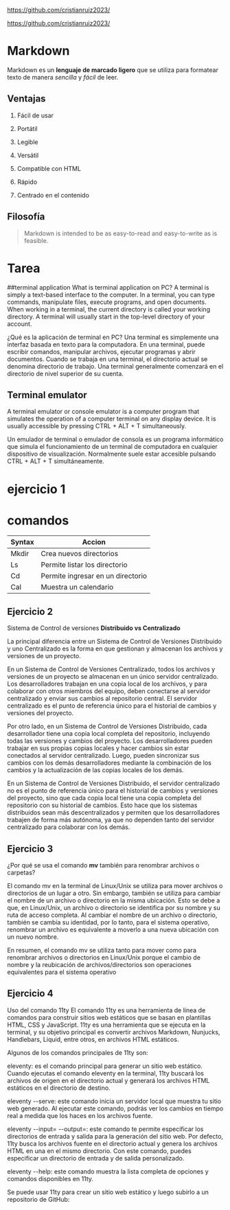 https://github.com/cristianruiz2023/

https://github.com/cristianruiz2023/



# Markdown
Markdown es un **lenguaje de marcado ligero** que se utiliza para
formatear texto de manera *sencilla* y *fácil* de leer.
## Ventajas
1. Fácil de usar
2. Portátil
3. Legible
4. Versátil
5. Compatible con HTML
6. Rápido

7. Centrado en el contenido
## Filosofía
> Markdown is intended to be as easy-to-read and easy-to-write as is
feasible.

# Tarea
##terminal application
What is terminal application on PC?
A terminal is simply a text-based interface to the computer. In a terminal, you can type  commands, manipulate files, execute programs, and open documents. When working in a terminal, the current directory is called your working directory. A terminal will usually start in the  top-level directory of your account.


¿Qué es la aplicación de terminal en PC?
Una terminal es simplemente una interfaz basada en texto para la computadora. En una terminal, puede escribir comandos, manipular archivos, ejecutar programas y abrir documentos. Cuando se trabaja en una terminal, el directorio actual se denomina directorio de trabajo. Una terminal generalmente comenzará en el directorio de nivel superior de su cuenta.


## Terminal emulator

A terminal emulator or console emulator is a computer program that simulates the operation of a computer terminal on any display device. It is usually accessible by pressing CTRL + ALT + T simultaneously.

Un emulador de terminal o emulador de consola es un programa informático que simula el funcionamiento de un terminal de computadora en cualquier dispositivo de visualización. Normalmente suele estar accesible pulsando CTRL + ALT + T simultáneamente.
# ejercicio 1

#  comandos
| Syntax    |        Accion                     |
|-----------|---------------------------------- |
| Mkdir     |    Crea nuevos directorios        |
| Ls        |  Permite listar los directorio    |
| Cd        | Permite ingresar en un directorio |
| Cal       |     Muestra un calendario         |

## Ejercicio 2
Sistema de Control de versiones **Distribuido vs Centralizado**

La principal diferencia entre un Sistema de Control de Versiones Distribuido y uno Centralizado es la forma en que gestionan y almacenan los archivos y versiones de un proyecto.

En un Sistema de Control de Versiones Centralizado, todos los archivos y versiones de un proyecto se almacenan en un único servidor centralizado. Los desarrolladores trabajan en una copia local de los archivos, y para colaborar con otros miembros del equipo, deben conectarse al servidor centralizado y enviar sus cambios al repositorio central. El servidor centralizado es el punto de referencia único para el historial de cambios y versiones del proyecto.

Por otro lado, en un Sistema de Control de Versiones Distribuido, cada desarrollador tiene una copia local completa del repositorio, incluyendo todas las versiones y cambios del proyecto. Los desarrolladores pueden trabajar en sus propias copias locales y hacer cambios sin estar conectados al servidor centralizado. Luego, pueden sincronizar sus cambios con los demás desarrolladores mediante la combinación de los cambios y la actualización de las copias locales de los demás.

En un Sistema de Control de Versiones Distribuido, el servidor centralizado no es el punto de referencia único para el historial de cambios y versiones del proyecto, sino que cada copia local tiene una copia completa del repositorio con su historial de cambios. Esto hace que los sistemas distribuidos sean más descentralizados y permiten que los desarrolladores trabajen de forma más autónoma, ya que no dependen tanto del servidor centralizado para colaborar con los demás.
 ## Ejercicio 3
 
 ¿Por qué se usa el comando **mv** también para renombrar archivos o carpetas?

El comando mv en la terminal de Linux/Unix se utiliza para mover archivos o directorios de un lugar a otro. Sin embargo, también se utiliza para cambiar el nombre de un archivo o directorio en la misma ubicación. Esto se debe a que, en Linux/Unix, un archivo o directorio se identifica por su nombre y su ruta de acceso completa. Al cambiar el nombre de un archivo o directorio, también se cambia su identidad, por lo tanto, para el sistema operativo, renombrar un archivo es equivalente a moverlo a una nueva ubicación con un nuevo nombre.

En resumen, el comando mv se utiliza tanto para mover como para renombrar archivos o directorios en Linux/Unix porque el cambio de nombre y la reubicación de archivos/directorios son operaciones equivalentes para el sistema operativo

## Ejercicio 4

Uso del comando 11ty
El comando 11ty es una herramienta de línea de comandos para construir sitios web estáticos que se basan en plantillas HTML, CSS y JavaScript. 11ty es una herramienta que se ejecuta en la terminal, y su objetivo principal es convertir archivos Markdown, Nunjucks, Handlebars, Liquid, entre otros, en archivos HTML estáticos.

Algunos de los comandos principales de 11ty son:

eleventy: es el comando principal para generar un sitio web estático. Cuando ejecutas el comando eleventy en la terminal, 11ty buscará los archivos de origen en el directorio actual y generará los archivos HTML estáticos en el directorio de destino.

eleventy --serve: este comando inicia un servidor local que muestra tu sitio web generado. Al ejecutar este comando, podrás ver los cambios en tiempo real a medida que los haces en los archivos fuente.

eleventy --input=<directorio-de-entrada> --output=<directorio-de-salida>: este comando te permite especificar los directorios de entrada y salida para la generación del sitio web. Por defecto, 11ty busca los archivos fuente en el directorio actual y genera los archivos HTML en una en el mismo directorio. Con este comando, puedes especificar un directorio de entrada y de salida personalizado.

eleventy --help: este comando muestra la lista completa de opciones y comandos disponibles en 11ty.

Se puede usar 11ty para crear un sitio web estático y luego subirlo a un repositorio de GitHub:
